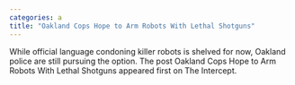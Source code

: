 ```yaml
---
categories: a
title: "Oakland Cops Hope to Arm Robots With Lethal Shotguns"
---
```

While official language condoning killer robots is shelved for now, Oakland police are still pursuing the option.
The post Oakland Cops Hope to Arm Robots With Lethal Shotguns appeared first on The Intercept.

